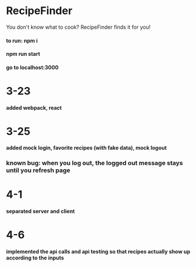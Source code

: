 # RecipeFinder
You don't know what to cook? RecipeFinder finds it for you!

#### to run: npm i ####
#### npm run start ####
#### go to localhost:3000 ####

# 3-23 # 
#### added webpack, react ####

# 3-25 #
#### added mock login, favorite recipes (with fake data), mock logout ####
### known bug: when you log out, the logged out message stays until you refresh page ###

# 4-1 #
#### separated server and client ####

# 4-6 #
#### implemented the api calls and api testing so that recipes actually show up according to the inputs ####
